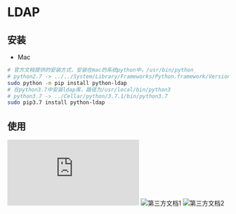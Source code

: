 # LDAP
## 安装
- Mac
```bash
# 官方文档提供的安装方式，安装在mac的系统python中，/usr/bin/python
# python2.7 -> ../../System/Library/Frameworks/Python.framework/Versions/2.7/bin/python2.7
sudo python -m pip install python-ldap
# 在python3.7中安装ldap库，路径为/usr/local/bin/python3
# python3.7 -> ../Cellar/python/3.7.1/bin/python3.7
sudo pip3.7 install python-ldap
```

## 使用
![官方文档](http://www.python-ldap.org/en/latest/resources.html)
![第三方文档1](https://hub.packtpub.com/python-ldap-applications-part-1-installing-and-configuring-python-ldap-library-and-bin/#)
![第三方文档2](https://hub.packtpub.com/configuring-and-securing-python-ldap-applications-part-2/)
